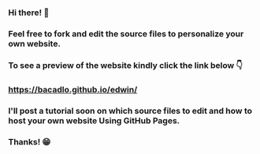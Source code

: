 ### Hi there! 👋
### Feel free to fork and edit the source files to personalize your own website.
### To see a preview of the website kindly click the link below 👇 
### https://bacadlo.github.io/edwin/
### I'll post a tutorial soon on which source files to edit and how to host your own website Using GitHub Pages.
### Thanks! 😁
